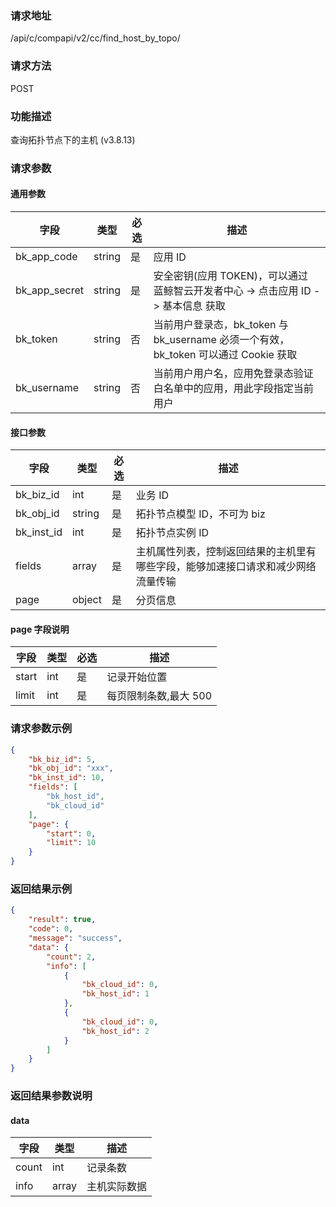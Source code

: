 
### 请求地址

/api/c/compapi/v2/cc/find_host_by_topo/



### 请求方法

POST


### 功能描述

查询拓扑节点下的主机 (v3.8.13)

### 请求参数


#### 通用参数

| 字段 | 类型 | 必选 |  描述 |
|-----------|------------|--------|------------|
| bk_app_code  |  string    | 是 | 应用 ID     |
| bk_app_secret|  string    | 是 | 安全密钥(应用 TOKEN)，可以通过 蓝鲸智云开发者中心 -&gt; 点击应用 ID -&gt; 基本信息 获取 |
| bk_token     |  string    | 否 | 当前用户登录态，bk_token 与 bk_username 必须一个有效，bk_token 可以通过 Cookie 获取 |
| bk_username  |  string    | 否 | 当前用户用户名，应用免登录态验证白名单中的应用，用此字段指定当前用户 |

#### 接口参数

| 字段        |  类型  | 必选   |  描述      |
|------------|--------|--------|------------|
| bk_biz_id  | int    | 是     | 业务 ID |
| bk_obj_id  | string | 是     | 拓扑节点模型 ID，不可为 biz |
| bk_inst_id | int    | 是     | 拓扑节点实例 ID |
| fields     | array  | 是     | 主机属性列表，控制返回结果的主机里有哪些字段，能够加速接口请求和减少网络流量传输   |
| page       | object | 是     | 分页信息 |

#### page 字段说明

| 字段  | 类型   | 必选 | 描述                  |
| ----- | ------ | ---- | --------------------- |
| start | int    | 是   | 记录开始位置          |
| limit | int    | 是   | 每页限制条数,最大 500 |

### 请求参数示例

```json
{
    "bk_biz_id": 5,
    "bk_obj_id": "xxx",
    "bk_inst_id": 10,
    "fields": [
        "bk_host_id",
        "bk_cloud_id"
    ],
    "page": {
        "start": 0,
        "limit": 10
    }
}
```

### 返回结果示例

```json
{
    "result": true,
    "code": 0,
    "message": "success",
    "data": {
        "count": 2,
        "info": [
            {
                "bk_cloud_id": 0,
                "bk_host_id": 1
            },
            {
                "bk_cloud_id": 0,
                "bk_host_id": 2
            }
        ]
    }
}
```

### 返回结果参数说明

#### data

| 字段      | 类型      | 描述      |
|-----------|-----------|-----------|
| count     | int       | 记录条数 |
| info      | array     | 主机实际数据 |